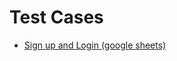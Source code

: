 # Test Cases
- [Sign up and Login (google sheets)](https://docs.google.com/spreadsheets/d/19PdH54AaLMAxv-lkyAmVdBOfQmiB75Kfv8ImD0v6NM8/edit?usp=sharing)
